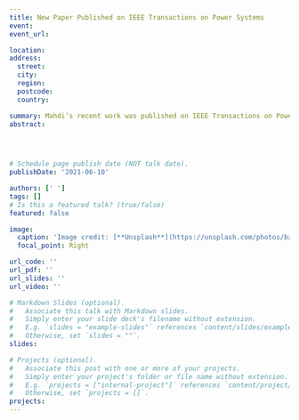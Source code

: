 ```yaml
---
title: New Paper Published on IEEE Transactions on Power Systems
event: 
event_url: 

location:  
address:
  street:  
  city:  
  region:  
  postcode:  
  country:  

summary: Mahdi’s recent work was published on IEEE Transactions on Power Systems, in which he proposed a new global solver for Transmission Expansion Planning with AC network (ACTEP).
abstract:  


 

# Schedule page publish date (NOT talk date).
publishDate: '2021-06-10'

authors: [' ']
tags: []
# Is this a featured talk? (true/false)
featured: false

image:
  caption: 'Image credit: [**Unsplash**](https://unsplash.com/photos/bzdhc5b3Bxs)'
  focal_point: Right

url_code: ''
url_pdf: '' 
url_slides: ''
url_video: ''

# Markdown Slides (optional).
#   Associate this talk with Markdown slides.
#   Simply enter your slide deck's filename without extension.
#   E.g. `slides = "example-slides"` references `content/slides/example-slides.md`.
#   Otherwise, set `slides = ""`.
slides:

# Projects (optional).
#   Associate this post with one or more of your projects.
#   Simply enter your project's folder or file name without extension.
#   E.g. `projects = ["internal-project"]` references `content/project/deep-learning/index.md`.
#   Otherwise, set `projects = []`.
projects:
---
```

